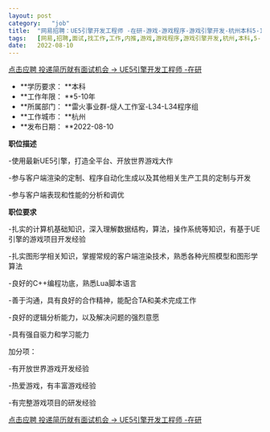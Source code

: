 ```yaml
---
layout:	post
category:	"job"
title:	"网易招聘：UE5引擎开发工程师 -在研-游戏-游戏程序-游戏引擎开发-杭州本科5-10年"
tags:	[网易,招聘,面试,找工作,工作,内推,游戏,游戏程序,游戏引擎开发,杭州,本科,5-10年]
date:	2022-08-10
---
```


[点击应聘 投递简历就有面试机会 ->  UE5引擎开发工程师 -在研](http://mobile.bole.netease.com/bole/boleDetail?id=41872&employeeId=346f03c3cda5f04c&key=all)



- **学历要求： **本科
- **工作年限： **5-10年
- **所属部门： **雷火事业群-燧人工作室-L34-L34程序组
- **工作城市： **杭州
- **发布日期： **2022-08-10



**职位描述**

-使用最新UE5引擎，打造全平台、开放世界游戏大作

-参与客户端渲染的定制、程序自动化生成以及其他相关生产工具的定制与开发

-参与客户端表现和性能的分析和调优



**职位要求**

-扎实的计算机基础知识，深入理解数据结构，算法，操作系统等知识，有基于UE引擎的游戏项目开发经验

-扎实图形学相关知识，掌握常规的客户端渲染技术，熟悉各种光照模型和图形学算法

-良好的C++编程功底，熟悉Lua脚本语言

-善于沟通，具有良好的合作精神，能配合TA和美术完成工作

-良好的逻辑分析能力，以及解决问题的强烈意愿

-具有强自驱力和学习能力



加分项：

-有开放世界游戏开发经验

-热爱游戏，有丰富游戏经验

-有完整游戏项目的研发经验



[点击应聘 投递简历就有面试机会 ->  UE5引擎开发工程师 -在研](http://mobile.bole.netease.com/bole/boleDetail?id=41872&employeeId=346f03c3cda5f04c&key=all)
